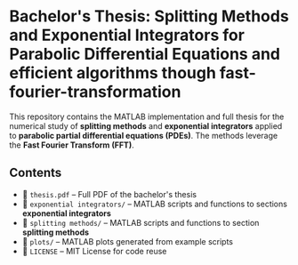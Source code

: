 # Bachelor's Thesis: Splitting Methods and Exponential Integrators for Parabolic Differential Equations and efficient algorithms though fast-fourier-transformation

This repository contains the MATLAB implementation and full thesis for the numerical study of **splitting methods** and **exponential integrators** applied to **parabolic partial differential equations (PDEs)**. 
The methods leverage the **Fast Fourier Transform (FFT)**.

## Contents

- 📄 `thesis.pdf` – Full PDF of the bachelor's thesis
- 📁 `exponential integrators/` – MATLAB scripts and functions to sections **exponential integrators**
- 📁 `splitting methods/` – MATLAB scripts and functions to section **splitting methods**
- 📁 `plots/` – MATLAB plots generated from example scripts
- 📜 `LICENSE` – MIT License for code reuse
